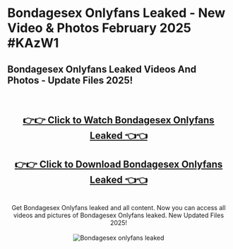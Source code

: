# Bondagesex Onlyfans Leaked - New Video & Photos February 2025 #KAzW1

<h2>Bondagesex Onlyfans Leaked Videos And Photos - Update Files 2025!</h2>
<br>
<div align="center">
<h2><a href="https://links2leaks.com?utm_source=bondagesex&utm_medium=git102" rel="nofollow">👉👉 Click to Watch Bondagesex Onlyfans Leaked 👈👈</a></h2>
<h2><a href="https://links2leaks.com?utm_source=bondagesex&utm_medium=git102" rel="nofollow">👉👉 Click to Download Bondagesex Onlyfans Leaked 👈👈</a></h2>
<br>
Get Bondagesex Onlyfans leaked and all content. Now you can access all videos and pictures of Bondagesex Onlyfans leaked. New Updated Files 2025!
<br>
<br>
<a href="https://links2leaks.com?utm_source=bondagesex&utm_medium=git102" rel="nofollow" data-target="animated-image.originalLink"><img src="https://i.ibb.co/Gkj2r4b/banner.png" alt="Bondagesex onlyfans leaked" style="max-width: 100%; display: inline-block;" data-target="animated-image.originalImage"></a>
</div>
<br>
